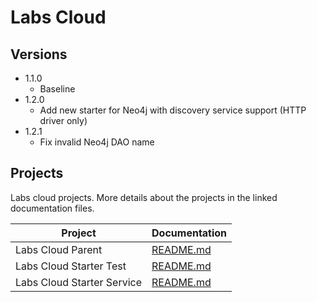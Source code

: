 # Labs Cloud

## Versions

* 1.1.0 
    * Baseline
* 1.2.0
    * Add new starter for Neo4j with discovery service support (HTTP driver only)
* 1.2.1
    * Fix invalid Neo4j DAO name 
    
## Projects

Labs cloud projects. More details about the projects in the linked documentation files.

Project                    | Documentation
-------------------------- | ----------------------------------------
Labs Cloud Parent          | [README.md](labs-cloud-parent/README.md)
Labs Cloud Starter Test    | [README.md](labs-cloud-starters/labs-cloud-starter-test/README.md)
Labs Cloud Starter Service | [README.md](labs-cloud-starters/labs-cloud-starter-service/README.md)